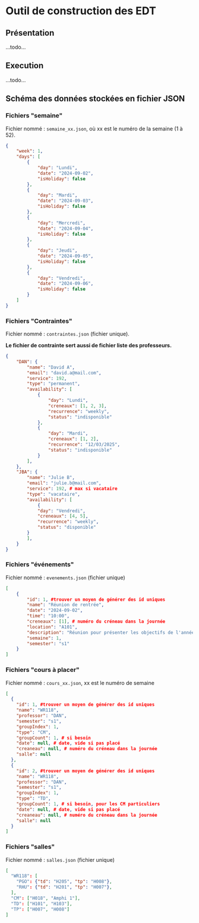 # Outil de construction des EDT

## Présentation

 ...todo...

## Execution

...todo...

## Schéma des données stockées en fichier JSON

### Fichiers "semaine"

Fichier nommé : `semaine_xx.json`, où xx est le numéro de la semaine (1 à 52).

```json
{
    "week": 1,
    "days": [
        {
            "day": "Lundi",
            "date": "2024-09-02",
            "isHoliday": false
        },
        {
            "day": "Mardi",
            "date": "2024-09-03",
            "isHoliday": false
        },
        {
            "day": "Mercredi",
            "date": "2024-09-04",
            "isHoliday": false
        },
        {
            "day": "Jeudi",
            "date": "2024-09-05",
            "isHoliday": false
        },
        {
            "day": "Vendredi",
            "date": "2024-09-06",
            "isHoliday": false
        }
    ]
}
```

### Fichiers "Contraintes"

Fichier nommé : `contraintes.json` (fichier unique).

**Le fichier de contrainte sert aussi de fichier liste des professeurs.**


```json
{
    "DAN": {
        "name": "David A",
        "email": "david.a@mail.com",
        "service": 192,
        "type": "permanent",
        "availability": [
            {
                "day": "Lundi",
                "creneaux": [1, 2, 3],
                "recurrence": "weekly",
                "status": "indisponible"
            },
            {
                "day": "Mardi",
                "creneaux": [1, 2],
                "recurrence": "12/03/2025",
                "status": "indisponible"
            }
        ],
    },
    "JBA": {
        "name": "Julie B",
        "email": "julie.b@mail.com",
        "service": 192, # max si vacataire
        "type": "vacataire",
        "availability": [
            {
            "day": "Vendredi",
            "creneaux": [4, 5],
            "recurrence": "weekly",
            "status": "disponible"
        }
        ],
    }
}
```

### Fichiers "événements"

Fichier nommé : `evenements.json` (fichier unique)

```json
[
    {
        "id": 1, #trouver un moyen de générer des id uniques
        "name": "Réunion de rentrée",
        "date": "2024-09-02",
        "time": "10:00",
        "creneaux": [1], # numéro du créneau dans la journée
        "location": "A101",
        "description": "Réunion pour présenter les objectifs de l'année.",
        "semaine": 1,
        "semester": "s1"
    }
]
```

### Fichiers "cours à placer"

Fichier nommé : `cours_xx.json`, xx est le numéro de semaine

```json
[
  {
    "id": 1, #trouver un moyen de générer des id uniques
    "name": "WR118",
    "professor": "DAN",
    "semester": "s1",
    "groupIndex": 1,
    "type": "CM",
    "groupCount": 1, # si besoin
    "date": null, # date, vide si pas placé
    "creaneau": null, # numéro du créneau dans la journée
    "salle": null
  },
  {
    "id": 2, #trouver un moyen de générer des id uniques
    "name": "WR118",
    "professor": "DAN",
    "semester": "s1",
    "groupIndex": 1,
    "type": "TD",
    "groupCount": 1, # si besoin, pour les CM particuliers
    "date": null, # date, vide si pas placé
    "creaneau": null, # numéro du créneau dans la journée
    "salle": null
  }
]
```

### Fichiers "salles"

Fichier nommé : `salles.json` (fichier unique)

```json
[
  "WR118": [
    "PGO": {"td": "H205", "tp": "H008"},
    "RHU": {"td": "H201", "tp": "H007"},
  ],
  "CM": ["H018", "Amphi 1"],
  "TD": ["H101", "H103"],
  "TP": ["H007", "H008"]
]

